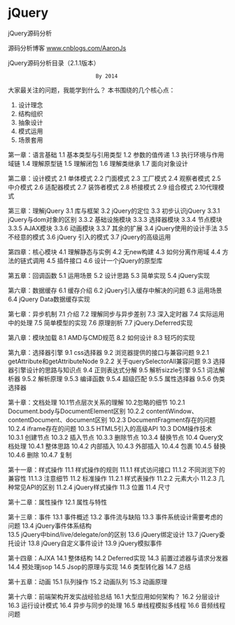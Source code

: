 jQuery
======

jQuery源码分析

  源码分析博客
  www.cnblogs.com/AaronJs

 
  jQuery源码分析目录（2.1.1版本）
								
                                By 2014
大家最关注的问题，我能学到什么？
本书围绕的几个核心点：
1.	设计理念
2.	结构组织
3.	抽象设计
4.	模式运用
5.	场景套用

第一章：语言基础
    1.1	基本类型与引用类型
    1.2	参数的值传递
    1.3	执行环境与作用域链
    1.4	理解原型链
    1.5	理解闭包
    1.6	理解类继承
    1.7	面向对象设计

第二章：设计模式
    2.1	单体模式
    2.2	门面模式
    2.3	工厂模式
    2.4	观察者模式
    2.5	中介模式
    2.6	适配器模式
    2.7	装饰者模式
    2.8	桥接模式
    2.9	组合模式
    2.10代理模式

第三章：理解jQuery
    3.1	库与框架
    3.2	jQuery的定位
    3.3	初步认识jQuery
        3.3.1	jQuery与dom对象的区别
        3.3.2	基础设施模块
        3.3.3	选择器模块
        3.3.4	节点模块
        3.3.5	AJAX模块
        3.3.6	动画模块
        3.3.7	其余的扩展
    3.4	jQuery使用的设计手法
    3.5	不经意的模式
    3.6	 jQuery 引入的模式
    3.7	 jQuery的高级运用


第四章：核心模块
    4.1	理解静态与实例
    4.2	无new构建
    4.3	如何分离作用域
    4.4	方法的链式调用
    4.5	插件接口
    4.6	设计一个jQuery的原型库

第五章：回调函数
	5.1 运用场景
	5.2 设计思路
	5.3 简单实现
	5.4 jQuery实现

第六章：数据缓存
	6.1	缓存介绍
	6.2	jQuery引入缓存中解决的问题
	6.3	运用场景
	6.4	jQuery Data数据缓存实现

第七章：异步机制
	7.1	介绍
	7.2	理解同步与异步差别
	7.3	深入定时器
	7.4	实际运用中的处理
	7.5	简单模型的实现
	7.6	原理剖析
	7.7 	jQuery.Deferred实现
	
第八章：模块加载
	8.1	AMD与CMD规范
	8.2	如何设计
	8.3	轻巧的实现

第九章：选择器引擎
	9.1	css选择器
	9.2	浏览器提供的接口与兼容问题
		9.2.1	getAttribute和getAttributeNode
		9.2.2	关于querySelectorAll兼容问题
	9.3	选择器引擎设计的思路与知识点 
	9.4	正则表达式分解
	9.5	解析sizzle引擎
		9.5.1	词法解析器
		9.5.2	解析原理
		9.5.3	编译函数
		9.5.4	超级匹配
		9.5.5	属性选择器
		9.5.6	伪类选择器

第十章：文档处理
    10.1节点层次关系的理解
    10.2忽略的细节
        10.2.1	Document.body与DocumentElement区别
        10.2.2 	contentWindow、contentDocument、document区别
        10.2.3   DocumentFragment存在的问题
        10.2.4	iframe存在的问题
        10.3.5	HTML5引入的高级API
    10.3 DOM操作技术
        10.3.1	创建节点
        10.3.2	插入节点
        10.3.3	删除节点
        10.3.4	替换节点
    10.4 Query文档处理
        10.4.1	整体思路
        10.4.2	内部插入
        10.4.3	外部插入
        10.4.4	包裹
        10.4.5 	替换
        10.4.6	删除
        10.4.7	复制


第十一章：样式操作
	11.1 样式操作的规则
		11.1.1 样式访问接口
		11.1.2 不同浏览下的兼容性
		11.1.3 注意细节
	11.2 标准操作
		11.2.1 样式表操作
		11.2.2 元素大小
		11.2.3 几种常见API的区别
	    11.2.4 jQuery样式操作
	11.3 位置
	11.4 尺寸

第十二章：属性操作
	12.1 属性与特性
	

第十三章：事件
	13.1 事件概述
	13.2 事件流与缺陷
	13.3 事件系统设计需要考虑的问题
	13.4 jQuery事件体系结构	
	13.5 jQuery中bind/live/delegate/on的区别
	13.6 jQuery绑定设计
	13.7 jQuery委托设计
	13.8 jQuery自定义事件设计
	13.9 jQuery模拟事件 
	
第十四章：AJXA
    14.1 整体结构
    14.2 Deferred实现
    14.3 前置过滤器与请求分发器
    14.4 预处理jsop
    14.5 Jsop的原理与实现
    14.6 类型转化器
    14.7 总结

第十五章：动画
	15.1 队列操作
	15.2 动画队列
	15.3 动画原理
	
第十六章：前端架构开发实战经验总结
    16.1 大型应用如何架构？
    16.2 分层设计
    16.3 运行设计模式
    16.4 异步与同步的处理
    16.5 单线程模拟多线程
    16.6 音频线程问题
		
	
			
